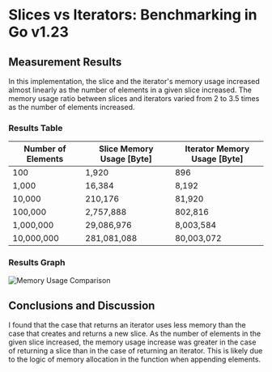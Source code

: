 # Slices vs Iterators: Benchmarking in Go v1.23

## Measurement Results

In this implementation, the slice and the iterator's memory usage increased almost linearly as the number of elements in a given slice increased. The memory usage ratio between slices and iterators varied from 2 to 3.5 times as the number of elements increased.

### Results Table

| Number of Elements | Slice Memory Usage [Byte] | Iterator Memory Usage [Byte] |
| ------------------ | ------------------------- | ---------------------------- |
| 100                | 1,920                     | 896                          |
| 1,000              | 16,384                    | 8,192                        |
| 10,000             | 210,176                   | 81,920                       |
| 100,000            | 2,757,888                 | 802,816                      |
| 1,000,000          | 29,086,976                | 8,003,584                    |
| 10,000,000         | 281,081,088               | 80,003,072                   |

### Results Graph

![Memory Usage Comparison](https://github.com/Siddhant-K-code/slice-vs-iterator-benchmarking/assets/55068936/f4c30424-fdad-4be4-9a94-126c7168f6d9)

## Conclusions and Discussion

I found that the case that returns an iterator uses less memory than the case that creates and returns a new slice. As the number of elements in the given slice increased, the memory usage increase was greater in the case of returning a slice than in the case of returning an iterator. This is likely due to the logic of memory allocation in the function when appending elements.
